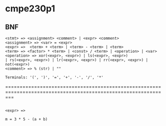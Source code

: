# cmpe230p1

## BNF

```
<stmt> => <assignment> <comment> | <expr> <comment> 
<assignment> => <var> = <expr>
<expr> =>  <term> + <term> | <term> - <term> | <term>
<term> => <factor> * <term> | <const> / <term> | <operation> | <var>
<operation> => xor(<expr>, <expr>) | ls(<expr>, <expr>)
| rs(<expr>, <expr>) | lr(<expr>, <expr>) | rr(<expr>, <expr>) | not(<expr>)
<comment> => % (str) | ""

Terminals: '(', ')', '=', '+', '-', '/', '*'

```

===============================================================================================================
```

<expr> => 

m = 3 * 5 - (a + b)
```